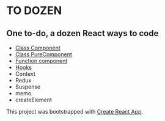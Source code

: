 # TO DOZEN

## One to-do, a dozen React ways to code

- [Class Component](src/class-component)
- [Class PureComponent](src/pure-component)
- [Function component](src/function-component)
- [Hooks](src/hooks)
- Context
- Redux
- Suspense
- memo
- createElement

This project was bootstrapped with [Create React App](https://github.com/facebook/create-react-app).
